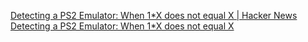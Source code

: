
[Detecting a PS2 Emulator: When 1*X does not equal X | Hacker News](https://news.ycombinator.com/item?id=40618459)
[Detecting a PS2 Emulator: When 1*X does not equal X](https://fobes.dev/ps2/detecting-emu-vu-floats)
